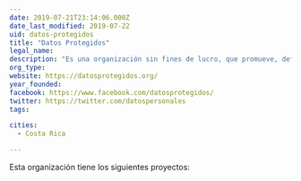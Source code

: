```yaml
---
date: 2019-07-21T23:14:06.000Z
date_last_modified: 2019-07-22
uid: datos-protegidos
title: "Datos Protegidos"
legal_name: 
description: "Es una organización sin fines de lucro, que promueve, defiende y educa sobre el derecho a la privacidad y a la protección de los datos personales como derechos fundamentales."
org_type: 
website: https://datosprotegidos.org/
year_founded: 
facebook: https://www.facebook.com/datosprotegidos/
twitter: https://twitter.com/datospersonales
tags:

cities: 
  - Costa Rica

---
```


Esta organización tiene los siguientes proyectos:



